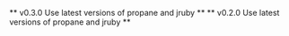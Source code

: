 ** v0.3.0 Use latest versions of propane and jruby **
** v0.2.0 Use latest versions of propane and jruby **
